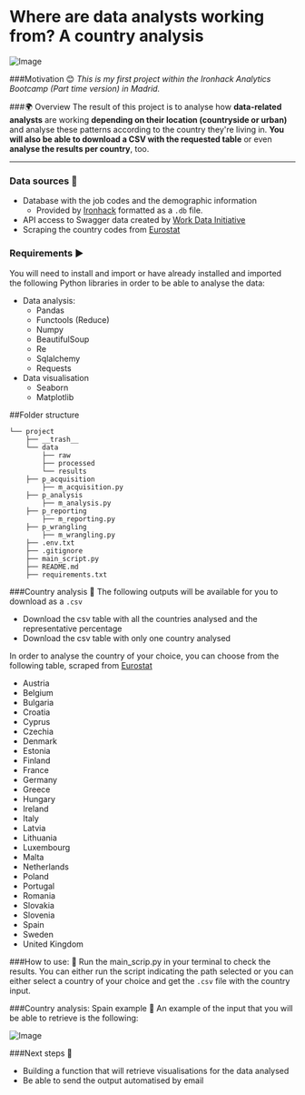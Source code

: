 # Where are data analysts working from? A country analysis
![Image](https://baunsreit.es/wp-content/uploads/2020/07/data_analysts.png)

###Motivation :blush:
*This is my first project within the Ironhack Analytics Bootcamp (Part time version) in Madrid.*

###:earth_africa: Overview
The result of this project is to analyse how **data-related analysts** are working **depending on their location (countryside or urban)** and analyse these patterns according to the country they're living in. **You will also be able to download a CSV with the requested table** or even **analyse the results per country**, too.

---

### Data sources :scroll:
 - Database with the job codes and the demographic information
    - Provided by [Ironhack](http://www.potacho.com/files/ironhack/raw_data_project_m1.db) formatted as a `.db` file.
 - API access to Swagger data created by [Work Data Initiative](http://api.dataatwork.org/v1/jobs/autocomplete?contains=data
)
 - Scraping the country codes from [Eurostat](https://ec.europa.eu/eurostat/statistics-explained/index.php/Glossary:Country_codes)

### Requirements :arrow_forward:

You will need to install and import or have already installed and imported the following Python libraries in order to be able to analyse the data:
- Data analysis:
    - Pandas
    - Functools (Reduce)
    - Numpy
    - BeautifulSoup
    - Re
    - Sqlalchemy
    - Requests
- Data visualisation
    - Seaborn
    - Matplotlib
    
##Folder structure
```
└── project
    ├── __trash__    
    └── data
        ├── raw
        ├── processed
        └── results
    ├── p_acquisition
        ├── m_acquisition.py
    ├── p_analysis
        ├── m_analysis.py
    ├── p_reporting
        ├── m_reporting.py
    ├── p_wrangling
        ├── m_wrangling.py
    ├── .env.txt
    ├── .gitignore
    ├── main_script.py
    ├── README.md
    ├── requirements.txt
```
###Country analysis :crystal_ball:
The following outputs will be available for you to download as a `.csv` 
- Download the csv table with all the countries analysed and the representative percentage
- Download the csv table with only one country analysed

In order to analyse the country of your choice, you can choose from the following table, scraped from [Eurostat](https://ec.europa.eu/eurostat/statistics-explained/index.php/Glossary:Country_codes)
- Austria
- Belgium
- Bulgaria
- Croatia
- Cyprus
- Czechia
- Denmark
- Estonia
- Finland
- France
- Germany
- Greece
- Hungary
- Ireland
- Italy
- Latvia
- Lithuania
- Luxembourg
- Malta
- Netherlands
- Poland
- Portugal
- Romania
- Slovakia
- Slovenia
- Spain
- Sweden
- United Kingdom

###How to use: :electric_plug:
Run the main_scrip.py in your terminal to check the results. You can either run the script indicating the path selected or you can either select a country of your choice and get the `.csv`  file with the country input.

###Country analysis: Spain example :tada:
An example of the input that you will be able to retrieve is the following:

![Image](https://baunsreit.es/wp-content/uploads/2020/07/spain.png)

###Next steps :telescope:
- Building a function that will retrieve visualisations for the data analysed
- Be able to send the output automatised by email
